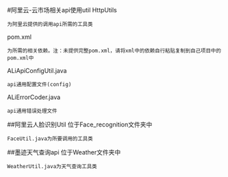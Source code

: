 #阿里云-云市场相关api使用util
  HttpUtils
  
    为阿里云提供的调用api所需的工具类 
	
  pom.xml
  
    为所需的相关依赖。注：未提供完整pom.xml，请将xml中的依赖自行粘贴复制到自己项目中的pom.xml中
  
  ALiApiConfigUtil.java 
    
	api通用配置文件(config)
  
  ALiErrorCoder.java
  
    api通用错误处理文件

##阿里云人脸识别Util
  位于Face_recognition文件夹中
  
	FaceUtil.java为所要调用的工具类
##墨迹天气查询api
  位于Weather文件夹中
	
	WeatherUtil.java为天气查询工具类

  